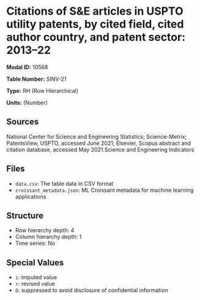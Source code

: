 # Citations of S&E articles in USPTO utility patents, by cited field, cited author country, and patent sector: 2013–22

**Modal ID:** 10568

**Table Number:** SINV-21

**Type:** RH (Row Hierarchical)

**Units:** (Number)

## Sources

National Center for Science and Engineering Statistics; Science-Metrix; PatentsView, USPTO, accessed June 2021; Elsevier, Scopus abstract and citation database, accessed May 2021.Science and Engineering Indicators

## Files

- `data.csv`: The table data in CSV format
- `croissant_metadata.json`: ML Croissant metadata for machine learning applications

## Structure

- Row hierarchy depth: 4
- Column hierarchy depth: 1
- Time series: No

## Special Values

- `i`: imputed value
- `r`: revised value
- `D`: suppressed to avoid disclosure of confidential information
